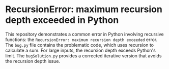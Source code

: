 # RecursionError: maximum recursion depth exceeded in Python

This repository demonstrates a common error in Python involving recursive functions: the `RecursionError: maximum recursion depth exceeded` error.  The `bug.py` file contains the problematic code, which uses recursion to calculate a sum. For large inputs, the recursion depth exceeds Python's limit.  The `bugSolution.py` provides a corrected iterative version that avoids the recursion depth issue.